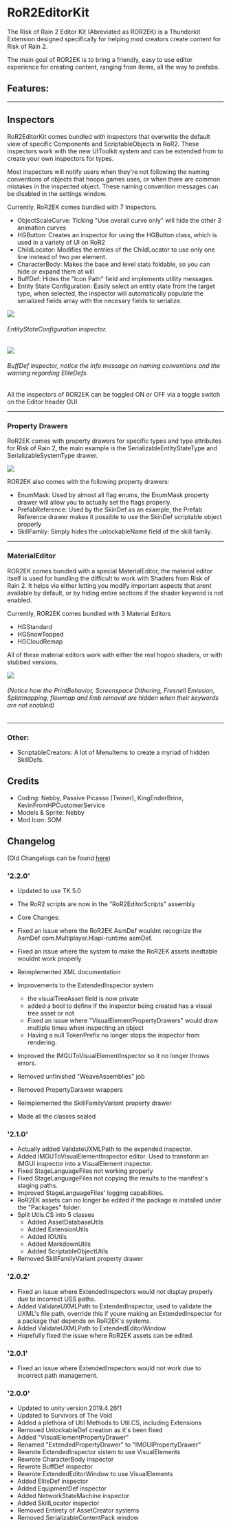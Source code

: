# RoR2EditorKit

The Risk of Rain 2 Editor Kit (Abreviated as ROR2EK) is a Thunderkit Extension designed specifically for helping mod creators create content for Risk of Rain 2.

The main goal of ROR2EK is to bring a friendly, easy to use editor experience for creating content, ranging from items, all the way to prefabs.

## Features:

---

## Inspectors

RoR2EditorKit comes bundled with inspectors that overwrite the default view of specific Components and ScriptableObjects in RoR2. These inspectors work with the new UIToolkit system and can be extended from to create your own inspectors for types.

Most inspectors will notify users when they're not following the naming conventions of objects that hoopo games uses, or when there are common mistakes in the inspected object. These naming convention messages can be disabled in the settings window.

Currently, RoR2EK comes bundled with 7 Inspectors.

* ObjectScaleCurve: Ticking "Use overall curve only" will hide the other 3 animation curves
* HGButton: Creates an inspector for using the HGButton class, which is used in a variety of UI on RoR2
* ChildLocator: Modifies the entries of the ChildLocator to use only one line instead of two per element.
* CharacterBody: Makes the base and level stats foldable, so you can hide or expand them at will
* BuffDef: Hides the "Icon Path" field and implements utility messages.
* Entity State Configuration: Easily select an entity state from the target type, when selected, the inspector will automatically populate the serialized fields array with the necesary fields to serialize.

![](https://i.gyazo.com/6e7e1d8aa698c43dfeca231e5bcbe7e7.png)
###### EntityStateConfiguration inspector.

![](https://i.gyazo.com/f8660459ed2e3a02939f44d10485093e.png)
###### BuffDef inspector, notice the Info message on naming conventions and the warning regarding EliteDefs.

All the inspectors of ROR2EK can be toggled ON or OFF via a toggle switch on the Editor header GUI

---

### Property Drawers

RoR2EK comes with property drawers for specific types and type attributes for Risk of Rain 2, the main example is the SerializableEntityStateType and SerializableSystemType drawer.

![](https://cdn.discordapp.com/attachments/575431803523956746/903754837940916234/unknown.png)

ROR2EK also comes with the following property drawers:
* EnumMask: Used by almost all flag enums, the EnumMask property drawer will allow you to actually set the flags properly.
* PrefabReference: Used by the SkinDef as an example, the Prefab Reference drawer makes it possible to use the SkinDef scriptable object properly
* SkillFamily: Simply hides the unlockableName field of the skill family.

---

### MaterialEditor

ROR2EK comes bundled with a special MaterialEditor, the material editor itself is used for handling the difficult to work with Shaders from Risk of Rain 2. It helps via either letting you modify important aspects that arent available by default, or by hiding entire sections if the shader keyword is not enabled.

Currently, ROR2EK comes bundled with 3 Material Editors
* HGStandard
* HGSnowTopped
* HGCloudRemap

All of these material editors work with either the real hopoo shaders, or with stubbed versions.

![](https://i.gyazo.com/172f157cefaefbfb619611b836a8f8fe.png)
###### (Notice how the PrintBehavior, Screenspace Dithering, Fresnell Emission, Splatmapping, flowmap and limb removal are hidden when their keywords are not enabled)

---

### Other:

* ScriptableCreators: A lot of MenuItems to create a myriad of hidden SkillDefs.

## Credits

* Coding: Nebby, Passive Picasso (Twiner), KingEnderBrine, KevinFromHPCustomerService
* Models & Sprite: Nebby
* Mod Icon: SOM

## Changelog

(Old Changelogs can be found [here](https://github.com/risk-of-thunder/RoR2EditorKit/blob/main/RoR2EditorKit/Assets/RoR2EditorKit/OldChangelogs.md))

### '2.2.0'

* Updated to use TK 5.0
* The RoR2 scripts are now in the "RoR2EditorScripts" assembly

* Core Changes:
* Fixed an issue where the RoR2EK AsmDef wouldnt recognize the AsmDef com.Multiplayer.Hlapi-runtime asmDef.
* Fixed an issue where the system to make the RoR2EK assets inedtable wouldnt work properly
* Reimplemented XML documentation
* Improvements to the ExtendedInspector system
	* the visualTreeAsset field is now private
	* added a bool to define if the inspector being created has a visual tree asset or not
	* Fixed an issue where "VisualElementPropertyDrawers" would draw multiple times when inspecting an object
	* Having a null TokenPrefix no longer stops the inspector from rendering.
* Improved the IMGUToVisualElementInspector so it no longer throws errors.
* Removed unfinished "WeaveAssemblies" job
* Removed PropertyDarawer wrappers

* Reimplemented the SkillFamilyVariant property drawer
* Made all the classes sealed

### '2.1.0'

* Actually added ValidateUXMLPath to the expended inspector.
* Added IMGUToVisualElementInspector editor. Used to transform an IMGUI inspector into a VisualElement inspector.
* Fixed StageLanguageFiles not working properly
* Fixed StageLanguageFiles not copying the results to the manifest's staging paths.
* Improved StageLanguageFiles' logging capabilities.
* RoR2EK assets can no longer be edited if the package is installed under the "Packages" folder.
* Split Utils.CS into 5 classes
	* Added AssetDatabaseUtils
	* Added ExtensionUtils
	* Added IOUtils
	* Added MarkdownUtils
	* Added ScriptableObjectUtils
* Removed SkillFamilyVariant property drawer

### '2.0.2'

* Fixed an issue where ExtendedInspectors would not display properly due to incorrect USS paths.
* Added ValidateUXMLPath to ExtendedInspector, used to validate the UXML's file path, override this if youre making an ExtendedInspector for a package that depends on RoR2EK's systems.
* Added ValidateUXMLPath to ExtendedEditorWindow
* Hopefully fixed the issue where RoR2EK assets can be edited.

### '2.0.1'

* Fixed an issue where ExtendedInspectors would not work due to incorrect path management.

### '2.0.0'

* Updated to unity version 2019.4.26f1
* Updated to Survivors of The Void
* Added a plethora of Util Methods to Util.CS, including Extensions
* Removed UnlockableDef creation as it's been fixed
* Added "VisualElementPropertyDrawer"
* Renamed "ExtendedPropertyDrawer" to "IMGUIPropertyDrawer"
* Rewrote ExtendedInspector sistem to use VisualElements
* Rewrote CharacterBody inspector
* Rewrote BuffDef inspector
* Rewrote ExtendedEditorWindow to use VisualElements
* Added EliteDef inspector
* Added EquipmentDef inspector
* Added NetworkStateMachine inspector
* Added SkillLocator inspector
* Removed Entirety of AssetCreator systems
* Removed SerializableContentPack window
